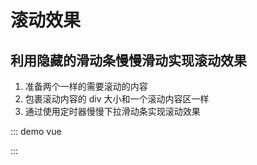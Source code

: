 # 滚动效果

## 利用隐藏的滑动条慢慢滑动实现滚动效果

1. 准备两个一样的需要滚动的内容
2. 包裹滚动内容的 div 大小和一个滚动内容区一样
3. 通过使用定时器慢慢下拉滑动条实现滚动效果

::: demo vue
<template>

  <div class="roll-content" @mouseover="stop" @mouseout="begin">
    <div class="roll-test">定时器滚动，鼠标移入停止，移出继续</div>
    <div class="roll-test">定时器滚动，鼠标移入停止，移出继续</div>
  </div>
</template>

<script>
export default {
      data(){
      return {
        timer:null
      }
    },
    methods: {
      stop() {
        clearInterval(this.timer);
      },
      begin() {
        clearInterval(this.timer);
        this.init();
      },
      init(){
        this.timer = setInterval(() => {
          let content = document.getElementsByClassName("roll-content")[0];
          let test = window.document.getElementsByClassName("roll-test")[0];
          if(content){
            if (content.scrollTop >= test.offsetHeight) {
              content.scrollTop = 0;
            } else {
              content.scrollTop++;
            }
          }
        }, 50);
      }
    },
    mounted(){
      this.$nextTick(()=>{
        this.init();
      })
    },
    beforeDestroy(){
      clearInterval(this.timer);
    }
}
</script>

<style>
.roll-content {
  width: 100%;
  height: 20px;
  overflow-y: hidden;
}
.roll-test {
  font-size: 20px;
  line-height: 20px;
}
</style>

:::
